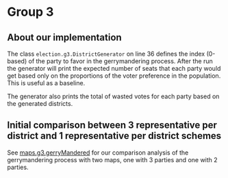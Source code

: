 # Group 3

## About our implementation
The class `election.g3.DistrictGenerator` on line 36 defines the index (0-based) of the party to favor
in the gerrymandering process.
After the run the generator will print the expected number of seats that each party
would get based only on the proportions of the voter preference in the population. This is
useful as a baseline.

The generator also prints the total of wasted votes for each party based on the
generated districts.

## Initial comparison between 3 representative per district and 1 representative per district schemes
See [maps.g3.gerryMandered](../../maps/g3/gerryMandered) for our comparison analysis of the
gerrymandering process with two maps, one with 3 parties and one with 2 parties.
